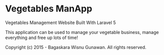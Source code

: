 # Vegetables ManApp
Vegetables Management Website Built With Laravel 5

This application can be used to manage your vegetable business, manage everything and free up lots of time!

Copyright (c) 2015 - Bagaskara Wisnu Gunawan. All rights reserved.
